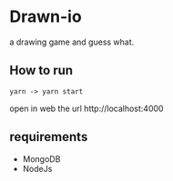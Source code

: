 # Drawn-io
a drawing game and guess what.

## How to run
```
yarn -> yarn start
```
open in web the url http://localhost:4000

## requirements

* MongoDB
* NodeJs
